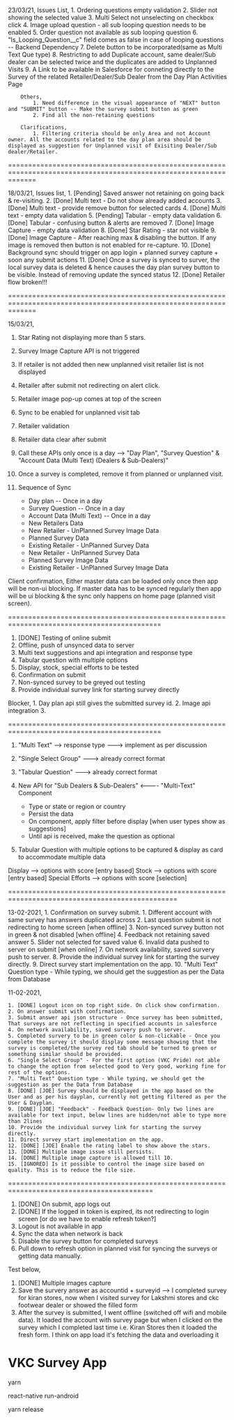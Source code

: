 23/03/21,
	Issues List,
		1. Ordering questions empty validation
		2. Slider not showing the selected value 
		3. Multi Select not unselecting on checkbox click
		4. Image upload question - all sub looping question needs to be enabled
		5. Order question not available as sub looping question
		6. "Is_Looping_Question__c" field comes as false in case of looping questions -- Backend Dependency
		7. Delete button to be incorporated(same as Multi Text Que type)
		8. Restricting to add Duplicate account, same dealer/Sub dealer can be selected twice and the duplicates are added to Unplanned Visits
		9. A Link to be available in Salesforce for conneting directly to the Survey of the related Retailer/Dealer/Sub Dealer from the Day Plan Activities Page

		Others,
			1. Need difference in the visual appearance of "NEXT" button and "SUBMIT" button -- Make the survey submit button as green
			2. Find all the non-retaining questions

		Clarifications,
			1. Filtering criteria should be only Area and not Account owner. All the accounts related to the day plan area should be displayed as suggestion for Unplanned visit of Exisiting Dealer/Sub dealer/Retailer.
			
===================================================================================================================

18/03/21,
	Issues list,
		1. [Pending] Saved answer not retaining on going back & re-visiting.
		2. [Done] Multi text - Do not show already added accounts
		3. [Done] Multi text - provide remove button for selected cards
		4. [Done] Multi text - empty data validation
		5. [Pending] Tabular - empty data validation
		6. [Done] Tabular - confusing button & alerts are removed
		7. [Done] Image Capture - empty data validation
		8. [Done] Star Rating - star not visible
		9. [Done] Image Capture - After reaching max & disabling the button. If any image is removed then button is not enabled for re-capture.
		10. [Done] Background sync should trigger on app login + planned survey capture + soon any submit actions
		11. [Done] Once a survey is synced to surver, the local survey data is deleted & hence causes the day plan survey button to be visible. Instead of removing update the synced status
		12. [Done] Retailer flow broken!!!

===================================================================================================================

15/03/21,

1. Star Rating not displaying more than 5 stars.
2. Survey Image Capture API is not triggered
3. If retailer is not added then new unplanned visit retailer list is not displayed
4. Retailer after submit not redirecting on alert click.
5. Retailer image pop-up comes at top of the screen
6. Sync to be enabled for unplanned visit tab
7. Retailer validation
8. Retailer data clear after submit




1. Call these APIs only once is a day --> "Day Plan", "Survey Question" & "Account Data (Multi Text) (Dealers & Sub-Dealers)"
2. Once a survey is completed, remove it from planned or unplanned visit. 
3. Sequence of Sync
	- Day plan -- Once in a day
	- Survey Question -- Once in a day
	- Account Data (Multi Text) -- Once in a day
	- New Retailers Data
	- New Retailer - UnPlanned Survey Image Data
	- Planned Survey Data
	- Existing Retailer - UnPlanned Survey Data
	- New Retailer - UnPlanned Survey Data
	- Planned Survey Image Data
	- Existing Retailer - UnPlanned Survey Image Data


Client confirmation,
Either master data can be loaded only once then app will be non-ui blocking.
If master data has to be synced regularly then app will be ui blocking & the sync only happens on home page (planned visit screen). 


============================================================================================



1. [DONE] Testing of online submit
2. Offline, push of unsynced data to server
3. Multi text suggestions and api integration and response type
4. Tabular question with multiple options
5. Display, stock, special efforts to be tested
6. Confirmation on submit
7. Non-synced survey to be greyed out testing
8. Provide individual survey link for starting survey directly

Blocker,
	1. Day plan api still gives the submitted survey id.
	2. Image api integration
	3. 

============================================================================================


1. "Multi Text" --> response type ---> implement as per discussion
2. "Single Select Group" ---> already correct format
3. "Tabular Question" ---> already correct format


1. New API for "Sub Dealers & Sub-Dealers" <---- "Multi-Text" Component
	- Type or state or region or country
	- Persist the data
	- On component, apply filter before display [when user types show as suggestions]
	- Until api is received, make the question as optional
2. Tabular Question with multiple options to be captured & display as card to accommodate multiple data





Display --> options with score [entry based]
Stock --> options with score [entry based]
Special Efforts --> options with score [selection]


================================================================================================


13-02-2021,
	1. Confirmation on survey submit. 
	1. Different account with same survey has answers duplicated across
	2. Last question submit is not redirecting to home screen [when offline]
	3. Non-synced survey button not in green & not disabled [when offline]
	4. Feedback not retaining saved answer
	5. Slider not selected for saved value
	6. Invalid data pushed to server on submit [when online]
	7. On network availability, saved survery push to server.
	8. Provide the individual survey link for starting the survey directly.
	9. Direct survey start implementation on the app.
	10. "Multi Text" Question type - While typing, we should get the suggestion as per the Data from Database



11-02-2021,

	1. [DONE] Logout icon on top right side. On click show confirmation.
	2. On answer submit with confirmation.
	3. Submit answer api json structure - Once survey has been submitted, That surveys are not reflecting in specified accounts in salesforce
	4. On network availability, saved survery push to server.
	5. Completed survery to be in green color & non-clickable - Once you complete the survey it should display some message showing that the survey is completed/the survey red tab should be turned to green or something similar should be provided.
	6. "Single Select Group" - For the first option (VKC Pride) not able to change the option from selected good to Very good, working fine for rest of the options.
	7. "Multi Text" Question type - While typing, we should get the suggestion as per the Data from Database
	8. [DONE] [JOE] Survey should be displayed in the app based on the User and as per his dayplan, currently not getting filtered as per the User & Dayplan.
	9. [DONE] [JOE] "Feedback" - Feedback Question- Only two lines are available for text input, below lines are hidden/not able to type more than 2lines
	10. Provide the individual survey link for starting the survey directly.
	11. Direct survey start implementation on the app.
	12. [DONE] [JOE] Enable the rating label to show above the stars.
	13. [DONE] Multiple image issue still persists.
	14. [DONE] Multiple image capture is allowed till 10.
	15. [IGNORED] Is it possible to control the image size based on quality. This is to reduce the file size.



==========================================================================================




1. [DONE] On submit, app logs out
2. [DONE] If the logged in token is expired, its not redirecting to login screen [or do we have to enable refresh token?]
3. Logout is not available in app
4. Sync the data when network is back
5. Disable the survey button for completed surveys
6. Pull down to refresh option in planned visit for syncing the surveys or getting data manually.


Test below,
1. [DONE] Multiple images capture
2. Save the survery answer as accountid + surveyid --> I completed survey for kiran stores, now when I visited survey for Lakshmi stores and ckc footwear dealer or showed the filled form
3. After the survey is submitted, I went offline (switched off wifi and mobile data). It loaded the account with survey page but when I clicked on the survey which I completed last time i.e. Kiran Stores then it loaded the fresh form. I think on app load it's fetching the data and overloading it



# VKC Survey App

yarn

react-native run-android

yarn release